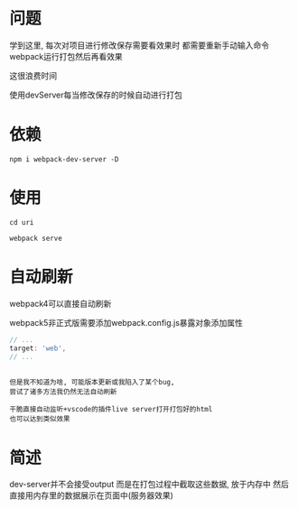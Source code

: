# 问题
学到这里, 每次对项目进行修改保存需要看效果时
都需要重新手动输入命令webpack运行打包然后再看效果

这很浪费时间

使用devServer每当修改保存的时候自动进行打包

# 依赖
```node
npm i webpack-dev-server -D
```

# 使用
```
cd uri

webpack serve
```

# 自动刷新
webpack4可以直接自动刷新

webpack5非正式版需要添加webpack.config.js暴露对象添加属性
```js
// ...
target: 'web',
// ...
```

```

但是我不知道为啥, 可能版本更新或我陷入了某个bug, 
尝试了诸多方法我仍然无法自动刷新

干脆直接自动监听+vscode的插件live server打开打包好的html
也可以达到类似效果

```

# 简述
dev-server并不会接受output
而是在打包过程中截取这些数据, 放于内存中
然后直接用内存里的数据展示在页面中(服务器效果)
